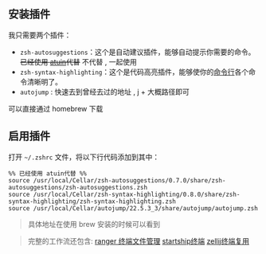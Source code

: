 ## 安装插件

我只需要两个插件：

- `zsh-autosuggestions`：这个是自动建议插件，能够自动提示你需要的命令。 ~~已经使用 [atuin](atuin.md)代替~~ 不代替 , 一起使用
- `zsh-syntax-highlighting`：这个是代码高亮插件，能够使你的[命令行](https://www.zhihu.com/search?q=%E5%91%BD%E4%BB%A4%E8%A1%8C&search_source=Entity&hybrid_search_source=Entity&hybrid_search_extra=%7B%22sourceType%22%3A%22article%22%2C%22sourceId%22%3A%22345559097%22%7D)各个命令清晰明了。
- `autojump` : 快速去到曾经去过的地址 , j + 大概路径即可

可以直接通过 homebrew 下载

## 启用插件

打开 `~/.zshrc` 文件，将以下行代码添加到其中：

```shell
%% 已经使用 atuin代替 %%
source /usr/local/Cellar/zsh-autosuggestions/0.7.0/share/zsh-autosuggestions/zsh-autosuggestions.zsh
source /usr/local/Cellar/zsh-syntax-highlighting/0.8.0/share/zsh-syntax-highlighting/zsh-syntax-highlighting.zsh
source /usr/local/Cellar/autojump/22.5.3_3/share/autojump/autojump.zsh
```

  > 具体地址在使用 brew 安装的时候可以看到
  
> 完整的工作流还包含: [ranger 终端文件管理](工作流/ranger%20终端文件管理.md) [startship终端](工作流/startship终端.md) [zellij终端复用](工作流/zellij终端复用.md)

